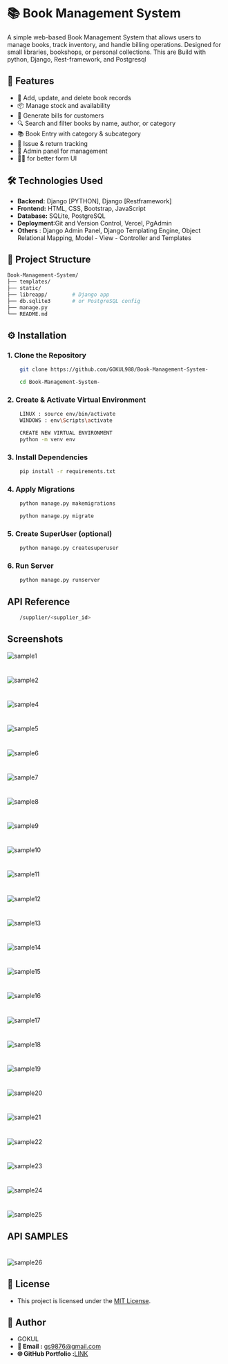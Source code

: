 # 📚 Book Management System

A simple web-based Book Management System that allows users to manage books, track inventory, and handle billing operations. Designed for small libraries, bookshops, or personal collections. This are Build with python, Django, Rest-framework, and Postgresql 

## 🚀 Features 

- 📘 Add, update, and delete book records
- 📦 Manage stock and availability
- 🧾 Generate bills for customers
- 🔍 Search and filter books by name, author, or category
- 📚 Book Entry with category & subcategory
- 🔄 Issue & return tracking
- 👤 Admin panel for management
- 🙋‍♂️ for better form UI

## 🛠️ Technologies Used

- **Backend:** Django [PYTHON], Django [Restframework]
- **Frontend:** HTML, CSS, Bootstrap, JavaScript
- **Database:** SQLite, PostgreSQL 
- **Deployment**:Git and Version Control, Vercel, PgAdmin 
- **Others** : Django Admin Panel, Django Templating Engine, Object Relational Mapping, Model - View - Controller and Templates 

## 📂 Project Structure
```bash
Book-Management-System/
├── templates/
├── static/
├── libreapp/        # Django app
├── db.sqlite3       # or PostgreSQL config
├── manage.py
└── README.md 
```

## ⚙️ Installation

### 1. Clone the Repository 
```bash 
    git clone https://github.com/GOKUL988/Book-Management-System- 
``` 
``` bash 
    cd Book-Management-System- 
``` 

### 2. Create & Activate Virtual Environment
``` bash 
    LINUX : source env/bin/activate 
    WINDOWS : env\Scripts\activate 
```
```bash 
    CREATE NEW VIRTUAL ENVIRONMENT 
    python -m venv env
```

### 3. Install Dependencies 
```bash 
    pip install -r requirements.txt
```

### 4. Apply Migrations
``` bash 
    python manage.py makemigrations 
```
``` bash 
    python manage.py migrate  
```

### 5. Create SuperUser (optional) 
```bash 
    python manage.py createsuperuser
```

### 6. Run Server 
```bash 
    python manage.py runserver 
``` 

## API Reference 
```bash 
    /supplier/<supplier_id> 
```
 
 ## Screenshots 
![sample1](screenshots/p1.png) 
# 
![sample2](screenshots/p2.png) 
# 
![sample4](screenshots/p4.png) 
# 
![sample5](screenshots/p5.png) 
# 
![sample6](screenshots/p6.png) 
# 
![sample7](screenshots/p7.png) 
# 
![sample8](screenshots/p8.png) 
# 
![sample9](screenshots/p9.png) 
# 
![sample10](screenshots/p10.png) 
# 
![sample11](screenshots/p11.png) 
# 
![sample12](screenshots/p12.png) 
# 
![sample13](screenshots/p13.png) 
# 
![sample14](screenshots/p14.png)
# 
![sample15](screenshots/p15.png)
# 
![sample16](screenshots/p16.png)   
# 
![sample17](screenshots/p17.png) 
# 
![sample18](screenshots/p18.png) 
# 
![sample19](screenshots/p19.png) 
# 
![sample20](screenshots/p20.png) 
# 
![sample21](screenshots/p21.png) 
# 
![sample22](screenshots/p22.png) 
# 
![sample23](screenshots/p23.png) 
# 
![sample24](screenshots/p24.png) 
# 
![sample25](screenshots/p25.png) 


## API SAMPLES
# 
![sample26](screenshots/p26.png) 

## 📄 License
- This project is licensed under the [MIT License](LICENSE).

 ## 🙋 Author 

 - GOKUL 
- **📧 Email :** [gs9876@gmail.com](mailto:gs9876@gmail.com) 
- **🌐 GitHub Portfolio :**[LINK](https://gokul988.github.io/Portfolio_web/)